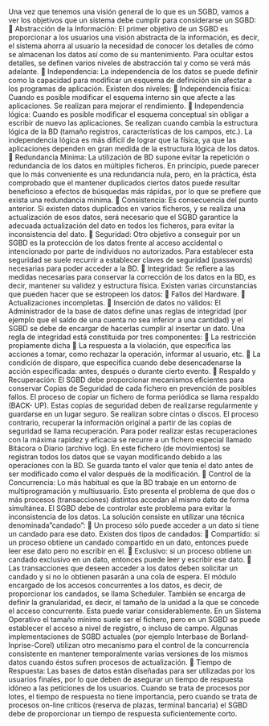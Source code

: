 Una vez que tenemos una visión general de lo que es un SGBD, vamos a
ver los objetivos que un sistema debe cumplir para considerarse un SGBD:
 Abstracción de la Información: El primer objetivo de un SGBD es
proporcionar a los usuarios una visión abstracta de la información, es decir, el
sistema ahorra al usuario la necesidad de conocer los detalles de cómo se
almacenan los datos así como de su mantenimiento. Para ocultar estos
detalles, se definen varios niveles de abstracción tal y como se verá más
adelante.
 Independencia: La independencia de los datos se puede definir como la
capacidad para modificar un esquema de definición sin afectar a los
programas de aplicación. Existen dos niveles:
 Independencia física: Cuando es posible modificar el esquema interno sin
que afecte a las aplicaciones. Se realizan para mejorar el rendimiento.
 Independencia lógica: Cuando
es posible modificar el esquema
conceptual sin obligar a escribir de nuevo las aplicaciones. Se realizan
cuando cambia la estructura lógica de la BD (tamaño registros,
características de los campos, etc.).
La independencia lógica es más difícil de lograr que la física, ya que las
aplicaciones dependen en gran medida de la estructura lógica de los datos.
 Redundancia Mínima: La utilización de BD supone evitar la repetición o
redundancia de los datos en múltiples ficheros. En principio, puede parecer
que lo más conveniente es una redundancia nula, pero, en la práctica, ésta
comprobado que el mantener duplicados ciertos datos puede resultar
beneficioso a efectos de búsquedas más rápidas, por lo que se prefiere que
exista una redundancia mínima.
 Consistencia: Es consecuencia del punto anterior. Si existen datos duplicados
en varios ficheros, y se realiza una actualización de esos datos, será necesario
que el SGBD garantice la adecuada actualización del dato en todos los
ficheros, para evitar la inconsistencia del dato.
 Seguridad: Otro objetivo a conseguir por un SGBD es la protección de los
datos frente al acceso accidental o intencionado por parte de individuos no
autorizados. Para establecer esta seguridad se suele recurrir a establecer
claves de seguridad (passwords) necesarias para poder acceder a la BD.
 Integridad: Se refiere a las medidas necesarias para conservar la corrección
de los datos en la BD, es decir, mantener su validez y estructura física. Existen
varias circunstancias que pueden hacer que se estropeen los datos:
 Fallos del Hardware.
 Actualizaciones incompletas.
 Inserción de datos no válidos: El Administrador de la base de datos
define unas reglas de integridad (por ejemplo que el saldo de una cuenta
no sea inferior a una cantidad) y el SGBD se debe de encargar de hacerlas
cumplir al insertar un dato.
Una regla de integridad está constituida por tres componentes:
 La restricción propiamente dicha
 La respuesta a la violación, que especifica las acciones a tomar, como
rechazar la operación, informar al usuario, etc.
 La condición de disparo, que especifica cuando debe desencadenarse la
acción especificada: antes, después o durante cierto evento.
 Respaldo y Recuperación: El SGBD debe proporcionar mecanismos eficientes
para conservar Copias de Seguridad de cada fichero en prevención de
posibles fallos.
El proceso de copiar un fichero de forma periódica se llama respaldo (BACK-
UP). Estas copias de seguridad deben de realizarse regularmente y guardarse
en un lugar seguro. Se realizan sobre cintas o discos.
El proceso contrario, recuperar la información original a partir de las copias
de seguridad se llama recuperación. Para poder realizar estas recuperaciones
con la máxima rapidez y eficacia se recurre a un fichero especial llamado
Bitácora o Diario (archivo log). En este fichero (de movimientos) se registran
todos los datos que se vayan modificando debido a las operaciones con la BD.
Se guarda tanto el valor que tenía el dato antes de ser modificado como el
valor después de la modificación.
 Control de la Concurrencia: Lo más habitual es que la BD trabaje en un
entorno de multiprogramación y multiusuario. Esto presenta el problema de
que dos o más procesos (transacciones) distintos accedan al mismo dato de
forma simultánea.
El SGBD debe de controlar este problema para evitar la inconsistencia de los
datos. La solución consiste en utilizar una técnica denominada”candado”:
 Un proceso sólo puede acceder a un dato si tiene un candado para ese
dato. Existen dos tipos de candados:
 Compartido: si un proceso obtiene un candado compartido en un dato,
entonces puede leer ese dato pero no escribir en él.
 Exclusivo: si un proceso obtiene un candado exclusivo en un dato,
entonces puede leer y escribir ese dato.
 Las transacciones que deseen acceder a los datos deben solicitar un
candado y si no lo obtienen pasarán a una cola de espera.
El módulo encargado de los accesos concurrentes a los datos, es decir, de
proporcionar los candados, se llama Scheduler. También se encarga de definir
la granularidad, es decir, el tamaño de la unidad a la que se concede el acceso
concurrente. Esta puede variar considerablemente. En un Sistema Operativo
el tamaño mínimo suele ser el fichero, pero en un SGBD se puede establecer
el acceso a nivel de registro, o incluso de campo.
Algunas implementaciones de SGBD actuales (por ejemplo Interbase de
Borland-Inprise-Corel) utilizan otro mecanismo para el control de la
concurrencia consistente en mantener temporalmente varias versiones de los
mismos datos cuando éstos sufren procesos de actualización.
 Tiempo de Respuesta: Las bases de datos están diseñadas para ser utilizadas
por los usuarios finales, por lo que deben de asegurar un tiempo de respuesta
idóneo a las peticiones de los usuarios. Cuando se trata de procesos por lotes,
el tiempo de respuesta no tiene importancia, pero cuando se trata de
procesos on-line críticos (reserva de plazas, terminal bancaria) el SGBD debe
de proporcionar un tiempo de respuesta suficientemente corto.